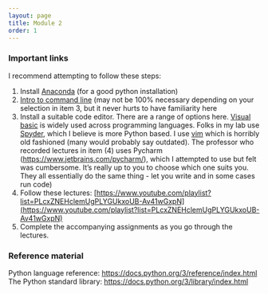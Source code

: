 ```yaml
---
layout: page
title: Module 2
order: 1
---
```


### Important links

I recommend attempting to follow these steps:

1. Install [Anaconda](https://www.anaconda.com/products/distribution) (for a good python installation)
2. [Intro to command line](https://tutorial.djangogirls.org/en/intro_to_command_line/) (may not be 100% necessary depending on your selection in item 3, but it never hurts to have familiarity here
3. Install a suitable code editor. There are a range of options here. [Visual basic](https://code.visualstudio.com) is widely used across programming languages. Folks in my lab use [Spyder](https://www.spyder-ide.org), which I believe is more Python based. I use [vim](https://www.vim.or) which is horribly old fashioned (many would probably say outdated). The professor who recorded lectures in item (4) uses Pycharm (https://www.jetbrains.com/pycharm/), which I attempted to use but felt was cumbersome. It’s really up to you to choose which one suits you. They all essentially do the same thing - let you write and in some cases run code)
4. Follow these lectures: [https://www.youtube.com/playlist?list=PLcxZNEHclemUgPLYGUkxoUB-Av41wGxpN](https://www.youtube.com/playlist?list=PLcxZNEHclemUgPLYGUkxoUB-Av41wGxpN) 
5. Complete the accompanying assignments as you go through the lectures.

### Reference material

Python language reference: https://docs.python.org/3/reference/index.html
The Python standard library: https://docs.python.org/3/library/index.html 

